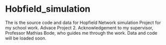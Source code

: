 # Hobfield_simulation
The is the source code and data for Hopfield Network simulation Project for my school work. Advace Project 2.
 Acknowledgement to my supervisor, Professor Mathias Bode, who guides me through the work.
 Data and code will be loaded soon.
